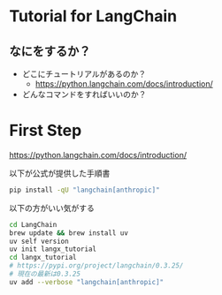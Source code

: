 # Tutorial for LangChain

## なにをするか？

- どこにチュートリアルがあるのか？
    - https://python.langchain.com/docs/introduction/
- どんなコマンドをすればいいのか？

# First Step

https://python.langchain.com/docs/introduction/

以下が公式が提供した手順書

```bash
pip install -qU "langchain[anthropic]"
```

以下の方がいい気がする

```bash
cd LangChain
brew update && brew install uv
uv self version
uv init langx_tutorial
cd langx_tutorial
# https://pypi.org/project/langchain/0.3.25/
# 現在の最新は0.3.25
uv add --verbose "langchain[anthropic]"
```
